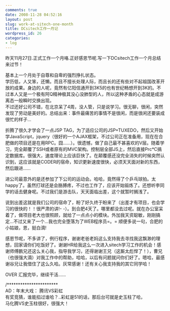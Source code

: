 ```yaml
---
comments: true
date: 2008-11-28 04:52:16
layout: post
slug: work-at-sitech-one-month
title: DCsitech工作一月记
wordpress_id: 26
categories:
- log
---
```


昨天11月27日.正式工作一个月咯.正好感恩节呢.写一下DCsitech工作一个月总结来过节！   
  
基本上一个月处于自尊和自卑的强烈挣扎状态。   
学历低，人又笨，还懒。而且不擅长处理人际，而且长的还有些对不起祖国改革开放的成果。身边的人呢，竟然有亿阳信通开到3K5的也有世纪畅想开到3K的。不过本人又是一个极有阿Q精神极其没心没肺型的人，所以这种矛盾的心态就是成游离态一般瞬时交换出现。   
不过还好公司不错，在北京呆了4周，没人管，只是说学习。很无聊，很闲，突然发现了劳动是美好的。总结出来：事件最痛苦的事情不是很闲，而是很闲还要装成很忙的样子...   
  
折腾了很久才学会了一点JSP TAG，为了适应公司的JSP+TUXEDO，然后又开始学JavaScript，jquery（很好的一个AJAX框架，不过公司正在准备用，现在在合肥做的项目还是在用RPC。囧……）。很遗憾，做了自己最不甚喜欢的V层。随着学习，完全颠覆了SSH或者原有的MVC架构。控制层全部JS上，然后直接Prc*C搞定数据库。很强大，速度理论上应该巨快了。在颠覆感还没完全消失的时候突然认识到，这应该就是CODER的宿命，知识更新速度很快，必须天天面对新的东西，然后跟进……   
  
进公司最意外的是还参加了下公司的运动会。哈哈，竟然得了个乒乓球拍。太happy了。虽然打球还是会胳膊疼，不过也工作了，应该开始锻炼了。还想听李同学的话去健身呢。不过我们是游击队，天天面临出差，这个就暂时搁浅了。   
  
说到出差这就是我们公司的宿命了，盼了好久终于盼来了（出差才有项目，也会学习的很快的！！很严肃的讲!- -）。到合肥4天了。哪里都没去过呢。就在办公室呆着了，做项目老大也很照顾，就给了一点点小的模块。外加我天资聪敏，刚刚搞定...不过又来了一个...我也完全堕落为了WEB程序员=。= 顺便多说一句，合肥的小姑娘，恩，挺白滴!
  
感恩节呢，不多讲了，例行程序，谢谢老爸老妈这么支持我去寻找我这飘渺的理想，回家请你们吃饭好了。谢谢HR给我这么一次进入sitech学习工作的机会！感谢师傅鹏兄还这么关心我，指导我学习，还得谢谢王兄（这厮太彪悍了！），曹兄（也很强大滴）对我工作中的帮助，哈哈，以后有问题就问你们好了。嗯哈，最感谢谷兄让我借住了这么久哈。灰常感谢！还有关心我支持我的其它同学哈！   
  
OVER 汇报完毕，继续干活……   
  
  
/***********************   
AD：年末大戏： 腾讯VS彩虹   
有奖竞猜，谁能掐过谁哈？..彩虹是51的话，那后台可就是史玉柱了哈，   
马化腾VS史玉柱很好，很强大！
